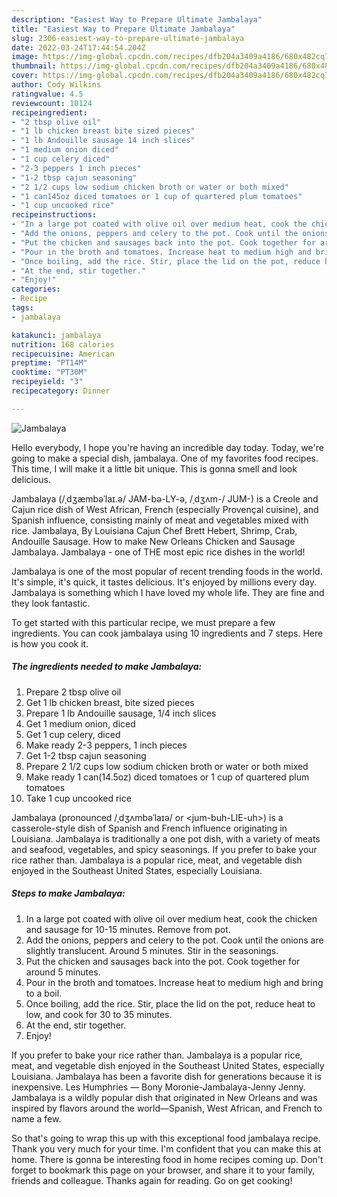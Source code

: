 ```yaml
---
description: "Easiest Way to Prepare Ultimate Jambalaya"
title: "Easiest Way to Prepare Ultimate Jambalaya"
slug: 2306-easiest-way-to-prepare-ultimate-jambalaya
date: 2022-03-24T17:44:54.204Z
image: https://img-global.cpcdn.com/recipes/dfb204a3409a4186/680x482cq70/jambalaya-recipe-main-photo.jpg
thumbnail: https://img-global.cpcdn.com/recipes/dfb204a3409a4186/680x482cq70/jambalaya-recipe-main-photo.jpg
cover: https://img-global.cpcdn.com/recipes/dfb204a3409a4186/680x482cq70/jambalaya-recipe-main-photo.jpg
author: Cody Wilkins
ratingvalue: 4.5
reviewcount: 10124
recipeingredient:
- "2 tbsp olive oil"
- "1 lb chicken breast bite sized pieces"
- "1 lb Andouille sausage 14 inch slices"
- "1 medium onion diced"
- "1 cup celery diced"
- "2-3 peppers 1 inch pieces"
- "1-2 tbsp cajun seasoning"
- "2 1/2 cups low sodium chicken broth or water or both mixed"
- "1 can145oz diced tomatoes or 1 cup of quartered plum tomatoes"
- "1 cup uncooked rice"
recipeinstructions:
- "In a large pot coated with olive oil over medium heat, cook the chicken and sausage for 10-15 minutes. Remove from pot."
- "Add the onions, peppers and celery to the pot. Cook until the onions are slightly translucent. Around 5 minutes. Stir in the seasonings."
- "Put the chicken and sausages back into the pot. Cook together for around 5 minutes."
- "Pour in the broth and tomatoes. Increase heat to medium high and bring to a boil."
- "Once boiling, add the rice. Stir, place the lid on the pot, reduce heat to low, and cook for 30 to 35 minutes."
- "At the end, stir together."
- "Enjoy!"
categories:
- Recipe
tags:
- jambalaya

katakunci: jambalaya 
nutrition: 168 calories
recipecuisine: American
preptime: "PT14M"
cooktime: "PT30M"
recipeyield: "3"
recipecategory: Dinner

---
```



![Jambalaya](https://img-global.cpcdn.com/recipes/dfb204a3409a4186/680x482cq70/jambalaya-recipe-main-photo.jpg)

Hello everybody, I hope you're having an incredible day today. Today, we're going to make a special dish, jambalaya. One of my favorites food recipes. This time, I will make it a little bit unique. This is gonna smell and look delicious.

Jambalaya (/ˌdʒæmbəˈlaɪ.ə/ JAM-bə-LY-ə, /ˌdʒʌm-/ JUM-) is a Creole and Cajun rice dish of West African, French (especially Provençal cuisine), and Spanish influence, consisting mainly of meat and vegetables mixed with rice. Jambalaya, By Louisiana Cajun Chef Brett Hebert, Shrimp, Crab, Andouille Sausage. How to make New Orleans Chicken and Sausage Jambalaya. Jambalaya - one of THE most epic rice dishes in the world!

Jambalaya is one of the most popular of recent trending foods in the world. It's simple, it's quick, it tastes delicious. It's enjoyed by millions every day. Jambalaya is something which I have loved my whole life. They are fine and they look fantastic.


To get started with this particular recipe, we must prepare a few ingredients. You can cook jambalaya using 10 ingredients and 7 steps. Here is how you cook it.

<!--inarticleads1-->

##### The ingredients needed to make Jambalaya:

1. Prepare 2 tbsp olive oil
1. Get 1 lb chicken breast, bite sized pieces
1. Prepare 1 lb Andouille sausage, 1/4 inch slices
1. Get 1 medium onion, diced
1. Get 1 cup celery, diced
1. Make ready 2-3 peppers, 1 inch pieces
1. Get 1-2 tbsp cajun seasoning
1. Prepare 2 1/2 cups low sodium chicken broth or water or both mixed
1. Make ready 1 can(14.5oz) diced tomatoes or 1 cup of quartered plum tomatoes
1. Take 1 cup uncooked rice


Jambalaya (pronounced /ˌdʒʌmbəˈlaɪə/ or &lt;jum-buh-LIE-uh>) is a casserole-style dish of Spanish and French influence originating in Louisiana. Jambalaya is traditionally a one pot dish, with a variety of meats and seafood, vegetables, and spicy seasonings. If you prefer to bake your rice rather than. Jambalaya is a popular rice, meat, and vegetable dish enjoyed in the Southeast United States, especially Louisiana. 

<!--inarticleads2-->

##### Steps to make Jambalaya:

1. In a large pot coated with olive oil over medium heat, cook the chicken and sausage for 10-15 minutes. Remove from pot.
1. Add the onions, peppers and celery to the pot. Cook until the onions are slightly translucent. Around 5 minutes. Stir in the seasonings.
1. Put the chicken and sausages back into the pot. Cook together for around 5 minutes.
1. Pour in the broth and tomatoes. Increase heat to medium high and bring to a boil.
1. Once boiling, add the rice. Stir, place the lid on the pot, reduce heat to low, and cook for 30 to 35 minutes.
1. At the end, stir together.
1. Enjoy!


If you prefer to bake your rice rather than. Jambalaya is a popular rice, meat, and vegetable dish enjoyed in the Southeast United States, especially Louisiana. Jambalaya has been a favorite dish for generations because it is inexpensive. Les Humphries — Bony Moronie-Jambalaya-Jenny Jenny. Jambalaya is a wildly popular dish that originated in New Orleans and was inspired by flavors around the world—Spanish, West African, and French to name a few. 

So that's going to wrap this up with this exceptional food jambalaya recipe. Thank you very much for your time. I'm confident that you can make this at home. There is gonna be interesting food in home recipes coming up. Don't forget to bookmark this page on your browser, and share it to your family, friends and colleague. Thanks again for reading. Go on get cooking!
